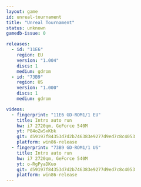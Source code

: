 ```yaml
---
layout: game
id: unreal-tournament
title: "Unreal Tournament"
status: unknown
gamedb-issue: 0

releases:
  - id: "11E6"
    region: EU
    version: "1.004"
    discs: 1
    medium: gdrom
  - id: "73B9"
    region: US
    version: "1.000"
    discs: 1
    medium: gdrom

videos:
  - fingerprint: "11E6 GD-ROM1/1 EU"
    title: Intro auto run
    hw: i7 2720qm, GeForce 540M
    yt: P84oZwSxKbk
    git: d59197f84353d7d2b746383e9277d9ed7c8c4053
    platform: win86-release
  - fingerprint: "73B9 GD-ROM1/1 US"
    title: Intro auto run
    hw: i7 2720qm, GeForce 540M
    yt: o-RgPyaDKuo
    git: d59197f84353d7d2b746383e9277d9ed7c8c4053
    platform: win86-release
---
```

